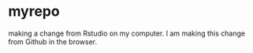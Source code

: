 # myrepo
making a change from Rstudio on my computer.
I am making this change from Github in the browser.
